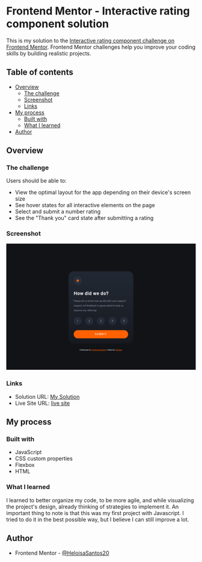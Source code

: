 # Frontend Mentor - Interactive rating component solution

This is my solution to the [Interactive rating component challenge on Frontend Mentor](https://www.frontendmentor.io/challenges/interactive-rating-component-koxpeBUmI). Frontend Mentor challenges help you improve your coding skills by building realistic projects. 

## Table of contents

- [Overview](#overview)
  - [The challenge](#the-challenge)
  - [Screenshot](#screenshot)
  - [Links](#links)
- [My process](#my-process)
  - [Built with](#built-with)
  - [What I learned](#what-i-learned)
- [Author](#author)


## Overview

### The challenge

Users should be able to:

- View the optimal layout for the app depending on their device's screen size
- See hover states for all interactive elements on the page
- Select and submit a number rating
- See the "Thank you" card state after submitting a rating

### Screenshot

![](./capturaDeTela.jpg)



### Links

- Solution URL: [My Solution](https://github.com/HeloisaSantos20/desafiosFrontendMentor/tree/main/InteractiveRatingComponent)
- Live Site URL: [live site](https://heloisasantos20.github.io/desafiosFrontendMentor/InteractiveRatingComponent/)

## My process

### Built with

- JavaScript
- CSS custom properties
- Flexbox
- HTML


### What I learned

I learned to better organize my code, to be more agile, and while visualizing the project's design, already thinking of strategies to implement it. An important thing to note is that this was my first project with Javascript. I tried to do it in the best possible way, but I believe I can still improve a lot.


## Author

- Frontend Mentor - [@HeloisaSantos20](https://www.frontendmentor.io/profile/HeloisaSantos20)